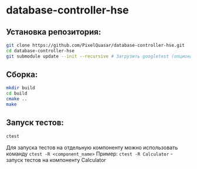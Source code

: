 # database-controller-hse

## Установка репозитория:
```bash
git clone https://github.com/PixelQuasar/database-controller-hse.git
cd database-controller-hse
git submodule update --init --recursive # Загрузить googletest (опционально, работает и в cmake)
```

## Сборка:
```bash
mkdir build
cd build
cmake ..
make
```

## Запуск тестов:
```bash
ctest
```
Для запуска тестов на отдельную компоненту можно использовать команду 
`ctest -R <component_name>`
Пример:
`ctest -R Calculator` - запуск тестов на компоненту Calculator
